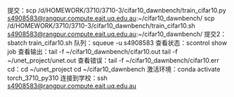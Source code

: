提交：scp /d/HOMEWORK/3710/3710-3/cifar10_dawnbench/train_cifar10.py \
    s4908583@rangpur.compute.eait.uq.edu.au:~/cifar10_dawnbench/
scp /d/HOMEWORK/3710/3710-3/cifar10_dawnbench/train_cifar10.sh \
    s4908583@rangpur.compute.eait.uq.edu.au:~/cifar10_dawnbench/
提交2：sbatch train_cifar10.sh
队列：squeue -u s4908583
查看状态：scontrol show job 
查看输出：tail -f ~/cifar10_dawnbench/cifar10.out
tail -f ~/unet_project/unet.out
查看错误：tail -f ~/cifar10_dawnbench/cifar10.err
cd：cd ~/unet_project
cd ~/cifar10_dawnbench
激活环境：conda activate torch_3710_py310
连接到学校：ssh s4908583@rangpur.compute.eait.uq.edu.au	

